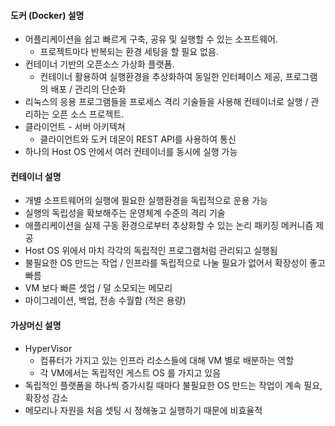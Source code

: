 #### 도커 (Docker) 설명

- 어플리케이션을 쉽고 빠르게 구축, 공유 및 실행할 수 있는 소프트웨어.
  - 프로젝트마다 반복되는 환경 세팅을 할 필요 없음.
- 컨테이너 기반의 오픈소스 가상화 플랫폼.
  - 컨테이너 활용하여 실행환경을 추상화하여 동일한 인터페이스 제공, 프로그램의 배포 / 관리의 단순화
- 리눅스의 응용 프로그램들을 프로세스 격리 기술들을 사용해 컨테이너로 실행 / 관리하는 오픈 소스 프로젝트.
- 클라이언트 - 서버 아키텍쳐
  - 클라이언트와 도커 데몬이 REST API를 사용하여 통신
- 하나의 Host OS 안에서 여러 컨테이너를 동시에 실행 가능

#### 컨테이너 설명

- 개별 소프트웨어의 실행에 필요한 실행환경을 독립적으로 운용 가능
- 실행의 독립성을 확보해주는 운영체계 수준의 격리 기술
- 애플리케이션을 실제 구동 환경으로부터 추상화할 수 있는 논리 패키징 메커니즘 제공
- Host OS 위에서 마치 각각의 독립적인 프로그램처럼 관리되고 실행됨
- 불필요한 OS 만드는 작업 / 인프라를 독립적으로 나눌 필요가 없어서 확장성이 좋고 빠름
- VM 보다 빠른 셋업 / 덜 소모되는 메모리
- 마이그레이션, 백업, 전송 수월함 (적은 용량)

#### 가상머신 설명

- HyperVisor
  - 컴퓨터가 가지고 있는 인프라 리소스들에 대해 VM 별로 배분하는 역할
  - 각 VM에서는 독립적인 게스트 OS 를 가지고 있음
- 독립적인 플랫폼을 하나씩 증가시킬 때마다 불필요한 OS 만드는 작업이 계속 필요, 확장성 감소
- 메모리나 자원을 처음 셋팅 시 정해놓고 실행하기 때문에 비효율적
